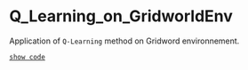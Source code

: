 # Q_Learning_on_GridworldEnv
Application of `Q-Learning` method on Gridword environnement.

[`show code`](https://github.com/StanyMwamba/Q_Learning_on_GridworldEnv/blob/master/Q-Learning_in_GridworldEnv.ipynb)
